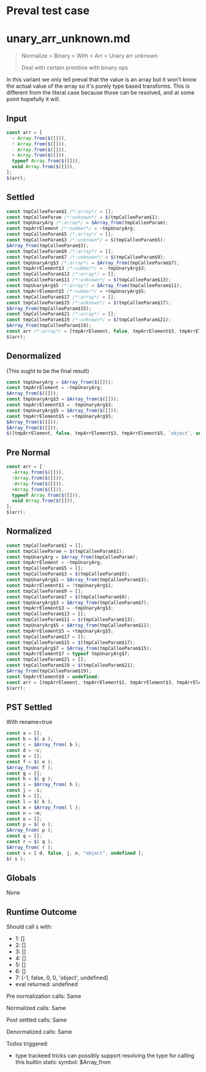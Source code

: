 # Preval test case

# unary_arr_unknown.md

> Normalize > Binary > With > Arr > Unary arr unknown
>
> Deal with certain primitive with binary ops

In this variant we only tell preval that the value is an array
but it won't know the actual value of the array so it's purely
type based transforms.
This is different from the literal case because those can be
resolved, and at some point hopefully it will.

## Input

`````js filename=intro
const arr = [
  ~ Array.from($([])),
  ! Array.from($([])),
  - Array.from($([])),
  + Array.from($([])),
  typeof Array.from($([])),
  void Array.from($([])),
];
$(arr);
`````

## Settled


`````js filename=intro
const tmpCalleeParam$1 /*:array*/ = [];
const tmpCalleeParam /*:unknown*/ = $(tmpCalleeParam$1);
const tmpUnaryArg /*:array*/ = $Array_from(tmpCalleeParam);
const tmpArrElement /*:number*/ = ~tmpUnaryArg;
const tmpCalleeParam$5 /*:array*/ = [];
const tmpCalleeParam$3 /*:unknown*/ = $(tmpCalleeParam$5);
$Array_from(tmpCalleeParam$3);
const tmpCalleeParam$9 /*:array*/ = [];
const tmpCalleeParam$7 /*:unknown*/ = $(tmpCalleeParam$9);
const tmpUnaryArg$3 /*:array*/ = $Array_from(tmpCalleeParam$7);
const tmpArrElement$3 /*:number*/ = -tmpUnaryArg$3;
const tmpCalleeParam$13 /*:array*/ = [];
const tmpCalleeParam$11 /*:unknown*/ = $(tmpCalleeParam$13);
const tmpUnaryArg$5 /*:array*/ = $Array_from(tmpCalleeParam$11);
const tmpArrElement$5 /*:number*/ = +tmpUnaryArg$5;
const tmpCalleeParam$17 /*:array*/ = [];
const tmpCalleeParam$15 /*:unknown*/ = $(tmpCalleeParam$17);
$Array_from(tmpCalleeParam$15);
const tmpCalleeParam$21 /*:array*/ = [];
const tmpCalleeParam$19 /*:unknown*/ = $(tmpCalleeParam$21);
$Array_from(tmpCalleeParam$19);
const arr /*:array*/ = [tmpArrElement, false, tmpArrElement$3, tmpArrElement$5, `object`, undefined];
$(arr);
`````

## Denormalized
(This ought to be the final result)

`````js filename=intro
const tmpUnaryArg = $Array_from($([]));
const tmpArrElement = ~tmpUnaryArg;
$Array_from($([]));
const tmpUnaryArg$3 = $Array_from($([]));
const tmpArrElement$3 = -tmpUnaryArg$3;
const tmpUnaryArg$5 = $Array_from($([]));
const tmpArrElement$5 = +tmpUnaryArg$5;
$Array_from($([]));
$Array_from($([]));
$([tmpArrElement, false, tmpArrElement$3, tmpArrElement$5, `object`, undefined]);
`````

## Pre Normal


`````js filename=intro
const arr = [
  ~Array.from($([])),
  !Array.from($([])),
  -Array.from($([])),
  +Array.from($([])),
  typeof Array.from($([])),
  void Array.from($([])),
];
$(arr);
`````

## Normalized


`````js filename=intro
const tmpCalleeParam$1 = [];
const tmpCalleeParam = $(tmpCalleeParam$1);
const tmpUnaryArg = $Array_from(tmpCalleeParam);
const tmpArrElement = ~tmpUnaryArg;
const tmpCalleeParam$5 = [];
const tmpCalleeParam$3 = $(tmpCalleeParam$5);
const tmpUnaryArg$1 = $Array_from(tmpCalleeParam$3);
const tmpArrElement$1 = !tmpUnaryArg$1;
const tmpCalleeParam$9 = [];
const tmpCalleeParam$7 = $(tmpCalleeParam$9);
const tmpUnaryArg$3 = $Array_from(tmpCalleeParam$7);
const tmpArrElement$3 = -tmpUnaryArg$3;
const tmpCalleeParam$13 = [];
const tmpCalleeParam$11 = $(tmpCalleeParam$13);
const tmpUnaryArg$5 = $Array_from(tmpCalleeParam$11);
const tmpArrElement$5 = +tmpUnaryArg$5;
const tmpCalleeParam$17 = [];
const tmpCalleeParam$15 = $(tmpCalleeParam$17);
const tmpUnaryArg$7 = $Array_from(tmpCalleeParam$15);
const tmpArrElement$7 = typeof tmpUnaryArg$7;
const tmpCalleeParam$21 = [];
const tmpCalleeParam$19 = $(tmpCalleeParam$21);
$Array_from(tmpCalleeParam$19);
const tmpArrElement$9 = undefined;
const arr = [tmpArrElement, tmpArrElement$1, tmpArrElement$3, tmpArrElement$5, tmpArrElement$7, tmpArrElement$9];
$(arr);
`````

## PST Settled
With rename=true

`````js filename=intro
const a = [];
const b = $( a );
const c = $Array_from( b );
const d = ~c;
const e = [];
const f = $( e );
$Array_from( f );
const g = [];
const h = $( g );
const i = $Array_from( h );
const j = -i;
const k = [];
const l = $( k );
const m = $Array_from( l );
const n = +m;
const o = [];
const p = $( o );
$Array_from( p );
const q = [];
const r = $( q );
$Array_from( r );
const s = [ d, false, j, n, "object", undefined ];
$( s );
`````

## Globals

None

## Runtime Outcome

Should call `$` with:
 - 1: []
 - 2: []
 - 3: []
 - 4: []
 - 5: []
 - 6: []
 - 7: [-1, false, 0, 0, 'object', undefined]
 - eval returned: undefined

Pre normalization calls: Same

Normalized calls: Same

Post settled calls: Same

Denormalized calls: Same

Todos triggered:
- type trackeed tricks can possibly support resolving the type for calling this builtin static symbol: $Array_from
